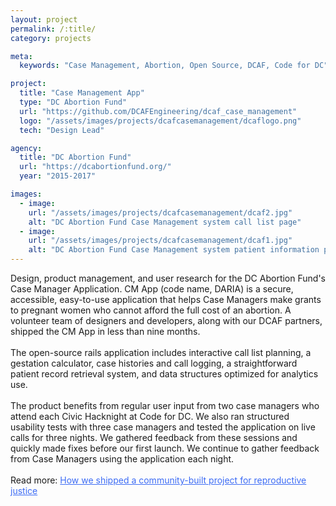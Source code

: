 ```yaml
---
layout: project
permalink: /:title/
category: projects

meta:
  keywords: "Case Management, Abortion, Open Source, DCAF, Code for DC"

project:
  title: "Case Management App"
  type: "DC Abortion Fund"
  url: "https://github.com/DCAFEngineering/dcaf_case_management"
  logo: "/assets/images/projects/dcafcasemanagement/dcaflogo.png"
  tech: "Design Lead"

agency:
  title: "DC Abortion Fund"
  url: "https://dcabortionfund.org/"
  year: "2015-2017"

images:
  - image:
    url: "/assets/images/projects/dcafcasemanagement/dcaf2.jpg"
    alt: "DC Abortion Fund Case Management system call list page"
  - image:
    url: "/assets/images/projects/dcafcasemanagement/dcaf1.jpg"
    alt: "DC Abortion Fund Case Management system patient information page"
---
```

<p>
Design, product management, and user research for the DC Abortion Fund's Case Manager Application. CM App (code name, DARIA) is a secure, accessible, easy-to-use application that helps Case Managers make grants to pregnant women who cannot afford the full cost of an abortion. A volunteer team of designers and developers, along with our DCAF partners, shipped the CM App in less than nine months. 
<br>
<br>
The open-source rails application includes interactive call list planning, a gestation calculator, case histories and call logging, a straightforward patient record retrieval system, and data structures optimized for analytics use.
<br>
<br>
The product benefits from regular user input from two case managers who attend each Civic Hacknight at Code for DC. We also ran structured usability tests with three case managers and tested the application on live calls for three nights. We gathered feedback from these sessions and quickly made fixes before our first launch. We continue to gather feedback from Case Managers using the application each night. 
<br>
<br>
Read more: <a style="color:#3D6CF5" href="https://codefordc.github.io/blog/2016/09/12/code-for-dcaf.html">How we shipped a community-built project for reproductive justice</a>
</p>